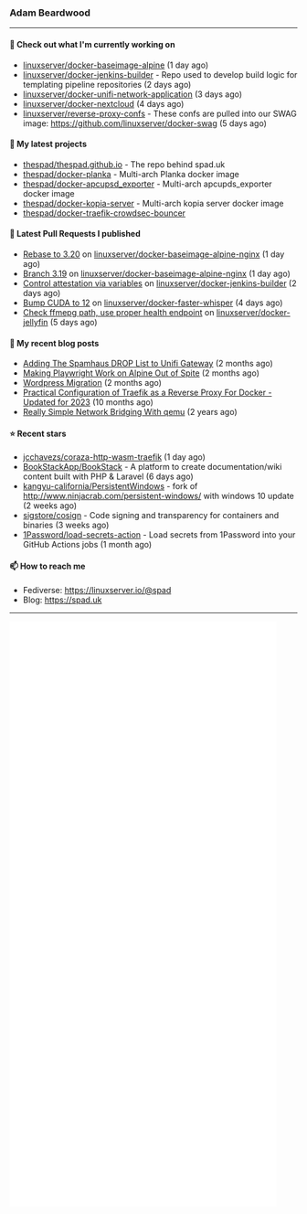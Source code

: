 ### Adam Beardwood
---
#### 👷 Check out what I'm currently working on

- [linuxserver/docker-baseimage-alpine](https://github.com/linuxserver/docker-baseimage-alpine) (1 day ago)
- [linuxserver/docker-jenkins-builder](https://github.com/linuxserver/docker-jenkins-builder) - Repo used to develop build logic for templating pipeline repositories (2 days ago)
- [linuxserver/docker-unifi-network-application](https://github.com/linuxserver/docker-unifi-network-application) (3 days ago)
- [linuxserver/docker-nextcloud](https://github.com/linuxserver/docker-nextcloud) (4 days ago)
- [linuxserver/reverse-proxy-confs](https://github.com/linuxserver/reverse-proxy-confs) - These confs are pulled into our SWAG image: https://github.com/linuxserver/docker-swag (5 days ago)

#### 🌱 My latest projects

- [thespad/thespad.github.io](https://github.com/thespad/thespad.github.io) - The repo behind spad.uk
- [thespad/docker-planka](https://github.com/thespad/docker-planka) - Multi-arch Planka docker image
- [thespad/docker-apcupsd_exporter](https://github.com/thespad/docker-apcupsd_exporter) - Multi-arch apcupds_exporter docker image
- [thespad/docker-kopia-server](https://github.com/thespad/docker-kopia-server) - Multi-arch kopia server docker image 
- [thespad/docker-traefik-crowdsec-bouncer](https://github.com/thespad/docker-traefik-crowdsec-bouncer)

#### 🔨 Latest Pull Requests I published

- [Rebase to 3.20](https://github.com/linuxserver/docker-baseimage-alpine-nginx/pull/166) on [linuxserver/docker-baseimage-alpine-nginx](https://github.com/linuxserver/docker-baseimage-alpine-nginx) (1 day ago)
- [Branch 3.19](https://github.com/linuxserver/docker-baseimage-alpine-nginx/pull/165) on [linuxserver/docker-baseimage-alpine-nginx](https://github.com/linuxserver/docker-baseimage-alpine-nginx) (1 day ago)
- [Control attestation via variables](https://github.com/linuxserver/docker-jenkins-builder/pull/259) on [linuxserver/docker-jenkins-builder](https://github.com/linuxserver/docker-jenkins-builder) (2 days ago)
- [Bump CUDA to 12](https://github.com/linuxserver/docker-faster-whisper/pull/16) on [linuxserver/docker-faster-whisper](https://github.com/linuxserver/docker-faster-whisper) (4 days ago)
- [Check ffmepg path, use proper health endpoint](https://github.com/linuxserver/docker-jellyfin/pull/249) on [linuxserver/docker-jellyfin](https://github.com/linuxserver/docker-jellyfin) (5 days ago)

#### 📜 My recent blog posts

- [Adding The Spamhaus DROP List to Unifi Gateway](https://www.spad.uk/posts/adding-spamhaus-drop-list-to-unifi-gateway/) (2 months ago)
- [Making Playwright Work on Alpine Out of Spite](https://www.spad.uk/posts/making-playwright-work-on-alpine-out-of-spite/) (2 months ago)
- [Wordpress Migration](https://www.spad.uk/posts/wordpress-migration/) (2 months ago)
- [Practical Configuration of Traefik as a Reverse Proxy For Docker - Updated for 2023](https://www.spad.uk/posts/practical-configuration-of-traefik-as-a-reverse-proxy-for-docker-updated-for-2023/) (10 months ago)
- [Really Simple Network Bridging With qemu](https://www.spad.uk/posts/really-simple-network-bridging-with-qemu/) (2 years ago)

#### ⭐ Recent stars

- [jcchavezs/coraza-http-wasm-traefik](https://github.com/jcchavezs/coraza-http-wasm-traefik) (1 day ago)
- [BookStackApp/BookStack](https://github.com/BookStackApp/BookStack) - A platform to create documentation/wiki content built with PHP &amp; Laravel (6 days ago)
- [kangyu-california/PersistentWindows](https://github.com/kangyu-california/PersistentWindows) - fork of http://www.ninjacrab.com/persistent-windows/ with windows 10 update (2 weeks ago)
- [sigstore/cosign](https://github.com/sigstore/cosign) - Code signing and transparency for containers and binaries (3 weeks ago)
- [1Password/load-secrets-action](https://github.com/1Password/load-secrets-action) - Load secrets from 1Password into your GitHub Actions jobs (1 month ago)

#### 📫 How to reach me
- Fediverse: https://linuxserver.io/@spad
- Blog: https://spad.uk
---
<img src="https://raw.githubusercontent.com/thespad/thespad/main/github-metrics.svg">
